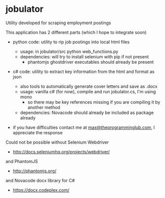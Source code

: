 # jobulator
Utility developed for scraping employment postings

This application has 2 different parts (which I hope to integrate soon)

  - python code: utility to rip job postings into local html files
    - usage: in jobulator/src python web_functions.py
    - dependencies: will try to install selenium with pip if not present
      - phantomjs ghostdriver executables should already be present
    
  - c# code: utility to extract key information from the html and format as json
      - also tools to automatically generate cover letters and save as .docx
    - usage: vanilla c# (for now), compile and run jobulator.cs, I'm using mono
      - so there may be key references missing if you are compiling it by another method
    - dependencies: Novacode should already be included as package already
    
  - if you have difficulties contact me at max@theprogramminglub.com, I appreciate the response

Could not be possible without Selenium Webdriver
  - http://docs.seleniumhq.org/projects/webdriver/

and PhantomJS
  - http://phantomjs.org/
  
and Novacode docx library for C#
  - https://docx.codeplex.com/

